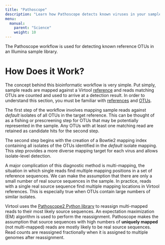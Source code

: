 ```yaml
---
title: "Pathoscope"
description: "Learn how Pathoscope detects known viruses in your sample and deals with ambiguous read mappings."
menu:
  manual:
    parent: "Science"
    weight: 10
---
```


The Pathoscope workflow is used for detecting known reference OTUs in an Illumina sample library.

# How Does it Work?

The concept behind this bioinformatic workflow is very simple. Put simply, sample reads are mapped against a Virtool [reference](/docs/manual/ref_references) and reads matching OTUs are counted and used to arrive at a detection result. In order to understand this section, you must be familiar with [references](/docs/manual/ref_references) and [OTUs](/docs/manual/ref_otus).

The first step of the workflow involves mapping sample reads against _default_ isolates of all OTUs in the target reference. This can be thought of as a fishing or prescreening step for OTUs that may be potentially represented in the sample. Any OTUs with at least one matching read are retained as candidate hits for the second step.

The second step begins with the creation of a Bowtie2 mapping index containing all isolates of the OTUs identified in the _default_ isolate mapping. This step provides a more diverse mapping target for each virus and allows isolate-level detection.

A major complication of this diagnostic method is multi-mapping, the situation in which single reads find multiple mapping positions in a set of reference sequences. We can make the assumption that there are only a small number of real source sequences in the sample. In practice, reads with a single real source sequence find multiple mapping locations in Virtool references. This is especially true when OTUs contain large numbers of similar isolates.

Virtool uses the [Pathoscope2 Python library](https://github.com/PathoScope/PathoScope) to reassign multi-mapped reads to their most likely source sequences. An expectation maximization (EM) algorithm is used to perform the reassignment. Pathoscope makes the assumption that source sequences with high numbers of **uniquely mapped** (not multi-mapped) reads are mostly likely to be real source sequences. Read counts are reassigned fractionally when it is assigned to multiple genomes after reassignment.

